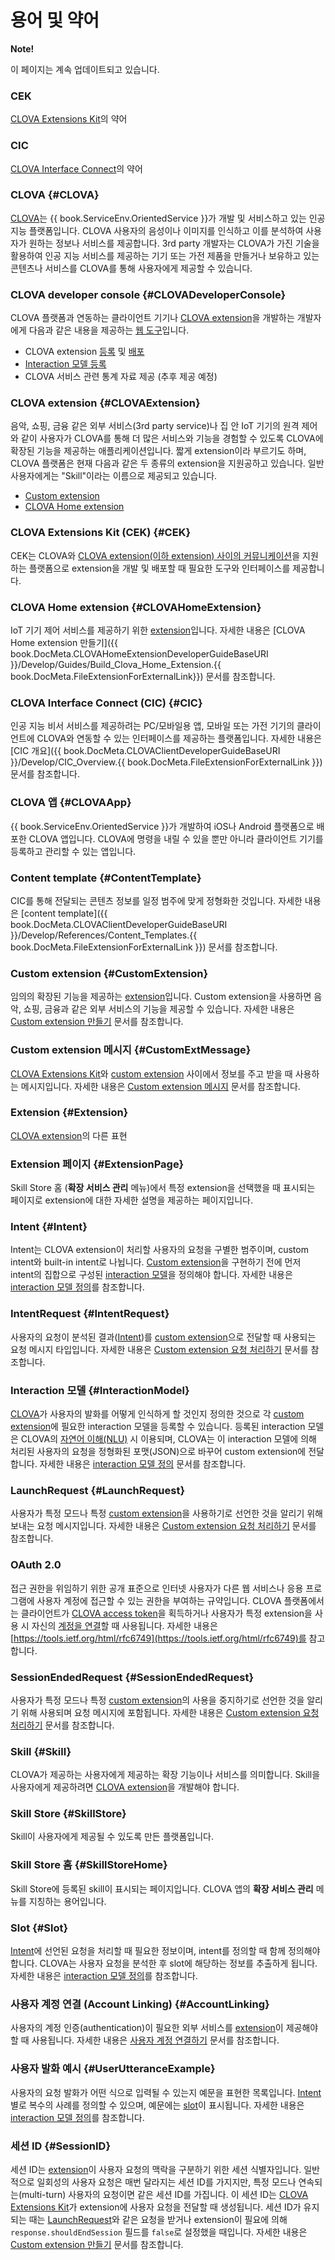 <!-- Note! This content includes shared parts. Therefore, when you update this file, you should beware of synchronization. -->

<!-- Start of the shared content: Glossary -->

# 용어 및 약어

<div class="note">
  <p><strong>Note!</strong></p>
  <p>이 페이지는 계속 업데이트되고 있습니다.</p>
</div>

### CEK
[CLOVA Extensions Kit](#CEK)의 약어

### CIC
[CLOVA Interface Connect](#CIC)의 약어

### CLOVA {#CLOVA}
[CLOVA](https://clova.ai)는 {{ book.ServiceEnv.OrientedService }}가 개발 및 서비스하고 있는 인공지능 플랫폼입니다. CLOVA 사용자의 음성이나 이미지를 인식하고 이를 분석하여 사용자가 원하는 정보나 서비스를 제공합니다. 3rd party 개발자는 CLOVA가 가진 기술을 활용하여 인공 지능 서비스를 제공하는 기기 또는 가전 제품을 만들거나 보유하고 있는 콘텐츠나 서비스를 CLOVA를 통해 사용자에게 제공할 수 있습니다.

### CLOVA developer console {#CLOVADeveloperConsole}
CLOVA 플랫폼과 연동하는 클라이언트 기기나 [CLOVA extension](#CLOVAExtension)을 개발하는 개발자에게 다음과 같은 내용을 제공하는 <a target="_blank" href="{{ book.ServiceEnv.DeveloperConsoleURI }}">웹 도구</a>입니다.
* CLOVA extension [등록](/DevConsole/Guides/Register_Custom_Extension.md) 및 [배포](/DevConsole/Guides/Deploy_Custom_Extension.md)
* [Interaction 모델 등록](/DevConsole/Guides/Register_Interaction_Model.md)
* CLOVA 서비스 관련 통계 자료 제공 (추후 제공 예정)

### CLOVA extension {#CLOVAExtension}
음악, 쇼핑, 금융 같은 외부 서비스(3rd party service)나 집 안 IoT 기기의 원격 제어와 같이 사용자가 CLOVA를 통해 더 많은 서비스와 기능을 경험할 수 있도록 CLOVA에 확장된 기능을 제공하는 애플리케이션입니다. 짧게 extension이라 부르기도 하며, CLOVA 플랫폼은 현재 다음과 같은 두 종류의 extension을 지원공하고 있습니다. 일반 사용자에게는 "Skill"이라는 이름으로 제공되고 있습니다.
* [Custom extension](#CustomExtension)
* [CLOVA Home extension](#CLOVAHomeExtension)

### CLOVA Extensions Kit (CEK) {#CEK}
CEK는 CLOVA와 [CLOVA extension(이하 extension) 사이의 커뮤니케이션](/Develop/CEK_Overview.md)을 지원하는 플랫폼으로 extension을 개발 및 배포할 때 필요한 도구와 인터페이스를 제공합니다.

### CLOVA Home extension {#CLOVAHomeExtension}
IoT 기기 제어 서비스를 제공하기 위한 [extension](#CLOVAExtension)입니다. 자세한 내용은 [CLOVA Home extension 만들기]({{ book.DocMeta.CLOVAHomeExtensionDeveloperGuideBaseURI }}/Develop/Guides/Build_Clova_Home_Extension.{{ book.DocMeta.FileExtensionForExternalLink}}) 문서를 참조합니다.

### CLOVA Interface Connect (CIC) {#CIC}
인공 지능 비서 서비스를 제공하려는 PC/모바일용 앱, 모바일 또는 가전 기기의 클라이언트에 CLOVA와 연동할 수 있는 인터페이스를 제공하는 플랫폼입니다. 자세한 내용은 [CIC 개요]({{ book.DocMeta.CLOVAClientDeveloperGuideBaseURI }}/Develop/CIC_Overview.{{ book.DocMeta.FileExtensionForExternalLink }}) 문서를 참조합니다.

### CLOVA 앱 {#CLOVAApp}

{{ book.ServiceEnv.OrientedService }}가 개발하여 iOS나 Android 플랫폼으로 배포한 CLOVA 앱입니다. CLOVA에 명령을 내릴 수 있을 뿐만 아니라 클라이언트 기기를 등록하고 관리할 수 있는 앱입니다.

### Content template {#ContentTemplate}
CIC를 통해 전달되는 콘텐츠 정보를 일정 범주에 맞게 정형화한 것입니다. 자세한 내용은 [content template]({{ book.DocMeta.CLOVAClientDeveloperGuideBaseURI }}/Develop/References/Content_Templates.{{ book.DocMeta.FileExtensionForExternalLink }}) 문서를 참조합니다.

### Custom extension {#CustomExtension}
임의의 확장된 기능을 제공하는 [extension](#CLOVAExtension)입니다. Custom extension을 사용하면 음악, 쇼핑, 금융과 같은 외부 서비스의 기능을 제공할 수 있습니다. 자세한 내용은 [Custom extension 만들기](/Develop/Guides/Build_Custom_Extension.md) 문서를 참조합니다.

### Custom extension 메시지 {#CustomExtMessage}
[CLOVA Extensions Kit](#CEK)와 [custom extension](#CustomExtension) 사이에서 정보를 주고 받을 때 사용하는 메시지입니다. 자세한 내용은 [Custom extension 메시지](/Develop/References/Custom_Extension_Message.md) 문서를 참조합니다.

### Extension {#Extension}
[CLOVA extension](#CLOVAExtension)의 다른 표현

### Extension 페이지 {#ExtensionPage}

Skill Store 홈 (**확장 서비스 관리** 메뉴)에서 특정 extension을 선택했을 때 표시되는 페이지로 extension에 대한 자세한 설명을 제공하는 페이지입니다.

### Intent {#Intent}
Intent는 CLOVA extension이 처리할 사용자의 요청을 구별한 범주이며, custom intent와 built-in intent로 나뉩니다. [Custom extension](#CustomExtension)을 구현하기 전에 먼저 intent의 집합으로 구성된 [interaction 모델](#InteractionModel)을 정의해야 합니다. 자세한 내용은 [interaction 모델 정의](/Design/Design_Custom_Extension.md#DefineInteractionModel)를 참조합니다.

### IntentRequest {#IntentRequest}

사용자의 요청이 분석된 결과([Intent](#Intent))를 [custom extension](#CustomExtension)으로 전달할 때 사용되는 요청 메시지 타입입니다. 자세한 내용은 [Custom extension 요청 처리하기](/Develop/Guides/Build_Custom_Extension.md#HandleCustomExtensionRequest) 문서를 참조합니다.

### Interaction 모델 {#InteractionModel}
[CLOVA](#CLOVA)가 사용자의 발화를 어떻게 인식하게 할 것인지 정의한 것으로 각 [custom extension](#CustomExtension)에 필요한 interaction 모델을 등록할 수 있습니다. 등록된 interaction 모델은 CLOVA의 [자연어 이해(NLU)](https://en.wikipedia.org/wiki/Natural-language_understanding) 시 이용되며, CLOVA는 이 interaction 모델에 의해 처리된 사용자의 요청을 정형화된 포맷(JSON)으로 바꾸어 custom extension에 전달합니다. 자세한 내용은 [interaction 모델 정의](/Design/Design_Custom_Extension.md#DefineInteractionModel) 문서를 참조합니다.

### LaunchRequest {#LaunchRequest}
사용자가 특정 모드나 특정 [custom extension](#CustomExtension)을 사용하기로 선언한 것을 알리기 위해 보내는 요청 메시지입니다. 자세한 내용은 [Custom extension 요청 처리하기](/Develop/Guides/Build_Custom_Extension.md#HandleCustomExtensionRequest) 문서를 참조합니다.

### OAuth 2.0
접근 권한을 위임하기 위한 공개 표준으로 인터넷 사용자가 다른 웹 서비스나 응용 프로그램에 사용자 계정에 접근할 수 있는 권한을 부여하는 규약입니다. CLOVA 플랫폼에서는 클라이언트가 [CLOVA access token](#CLOVAAccessToken)을 획득하거나 사용자가 특정 extension을 사용 시 자신의 [계정을 연결](/Develop/Guides/Link_User_Account.md)할 때 사용됩니다. 자세한 내용은 [https://tools.ietf.org/html/rfc6749](https://tools.ietf.org/html/rfc6749)를 참고합니다.

### SessionEndedRequest {#SessionEndedRequest}
사용자가 특정 모드나 특정 [custom extension](#CustomExtension)의 사용을 중지하기로 선언한 것을 알리기 위해 사용되며 요청 메시지에 포함됩니다. 자세한 내용은 [Custom extension 요청 처리하기](/Develop/Guides/Build_Custom_Extension.md#HandleCustomExtensionRequest) 문서를 참조합니다.

### Skill {#Skill}

CLOVA가 제공하는 사용자에게 제공하는 확장 기능이나 서비스를 의미합니다. Skill을 사용자에게 제공하려면 [CLOVA extension](#CLOVAExtension)을 개발해야 합니다.

### Skill Store {#SkillStore}

Skill이 사용자에게 제공될 수 있도록 만든 플랫폼입니다.

### Skill Store 홈 {#SkillStoreHome}

Skill Store에 등록된 skill이 표시되는 페이지입니다. CLOVA 앱의 **확장 서비스 관리** 메뉴를 지칭하는 용어입니다.

### Slot {#Slot}
[Intent](#Intent)에 선언된 요청을 처리할 때 필요한 정보이며, intent를 정의할 때 함께 정의해야 합니다. CLOVA는 사용자 요청을 분석한 후 slot에 해당하는 정보를 추출하게 됩니다. 자세한 내용은 [interaction 모델 정의](/Design/Design_Custom_Extension.md#DefineInteractionModel)를 참조합니다.

### 사용자 계정 연결 (Account Linking) {#AccountLinking}
사용자의 계정 인증(authentication)이 필요한 외부 서비스를 [extension](#CLOVAExtension)이 제공해야 할 때 사용됩니다. 자세한 내용은 [사용자 계정 연결하기](/Develop/Guides/Link_User_Account.md) 문서를 참조합니다.

### 사용자 발화 예시 {#UserUtteranceExample}

사용자의 요청 발화가 어떤 식으로 입력될 수 있는지 예문을 표현한 목록입니다. [Intent](#Intent)별로 복수의 사례를 정의할 수 있으며, 예문에는 [slot](#Slot)이 표시됩니다. 자세한 내용은 [interaction 모델 정의](/Design/Design_Custom_Extension.md#DefineInteractionModel)를 참조합니다.

### 세션 ID {#SessionID}
세션 ID는 [extension](#CLOVAExtension)이 사용자 요청의 맥락을 구분하기 위한 세션 식별자입니다. 일반적으로 일회성의 사용자 요청은 매번 달라지는 세션 ID를 가지지만, 특정 모드나 연속되는(multi-turn) 사용자의 요청이면 같은 세션 ID를 가집니다. 이 세션 ID는 [CLOVA Extensions Kit](#CEK)가 extension에 사용자 요청을 전달할 때 생성됩니다. 세션 ID가 유지되는 때는 [LaunchRequest](#LaunchRequest)와 같은 요청을 받거나 extension이 필요에 의해 `response.shouldEndSession` 필드를 `false`로 설정했을 때입니다. 자세한 내용은 [Custom extension 만들기](/Develop/Guides/Build_Custom_Extension.md) 문서를 참조합니다.

<!-- End of the shared content -->
